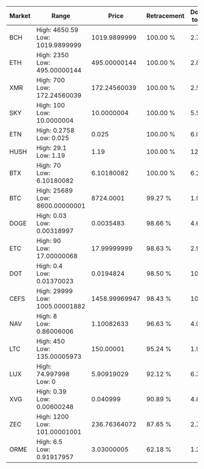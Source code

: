 | Market | Range | Price| Retracement | Doubles to 50% |
| --- | --- | --- | --- | --- |
| BCH | High: 4650.59<br />Low: 1019.9899999 | 1019.9899999 | 100.00 % | 2.78 |
| ETH | High: 2350<br />Low: 495.00000144 | 495.00000144 | 100.00 % | 2.87 |
| XMR | High: 700<br />Low: 172.24560039 | 172.24560039 | 100.00 % | 2.53 |
| SKY | High: 100<br />Low: 10.0000004 | 10.0000004 | 100.00 % | 5.50 |
| ETN | High: 0.2758<br />Low: 0.025 | 0.025 | 100.00 % | 6.02 |
| HUSH | High: 29.1<br />Low: 1.19 | 1.19 | 100.00 % | 12.73 |
| BTX | High: 70<br />Low: 6.10180082 | 6.10180082 | 100.00 % | 6.24 |
| BTC | High: 25689<br />Low: 8600.00000001 | 8724.0001 | 99.27 % | 1.97 |
| DOGE | High: 0.03<br />Low: 0.00318997 | 0.0035483 | 98.66 % | 4.68 |
| ETC | High: 90<br />Low: 17.00000068 | 17.99999999 | 98.63 % | 2.97 |
| DOT | High: 0.4<br />Low: 0.01370023 | 0.0194824 | 98.50 % | 10.62 |
| CEFS | High: 29999<br />Low: 1005.00001882 | 1458.99969947 | 98.43 % | 10.63 |
| NAV | High: 8<br />Low: 0.86006006 | 1.10082633 | 96.63 % | 4.02 |
| LTC | High: 450<br />Low: 135.00005973 | 150.00001 | 95.24 % | 1.95 |
| LUX | High: 74.997998<br />Low: 0 | 5.90919029 | 92.12 % | 6.35 |
| XVG | High: 0.39<br />Low: 0.00600248 | 0.040999 | 90.89 % | 4.83 |
| ZEC | High: 1200<br />Low: 101.00001001 | 236.76364072 | 87.65 % | 2.75 |
| ORME | High: 6.5<br />Low: 0.91917957 | 3.03000005 | 62.18 % | 1.22 |
